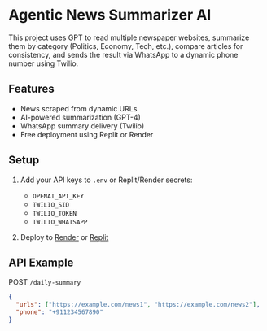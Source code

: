 # Agentic News Summarizer AI

This project uses GPT to read multiple newspaper websites, summarize them by category (Politics, Economy, Tech, etc.), compare articles for consistency, and sends the result via WhatsApp to a dynamic phone number using Twilio.

## Features
- News scraped from dynamic URLs
- AI-powered summarization (GPT-4)
- WhatsApp summary delivery (Twilio)
- Free deployment using Replit or Render

## Setup
1. Add your API keys to `.env` or Replit/Render secrets:
   - `OPENAI_API_KEY`
   - `TWILIO_SID`
   - `TWILIO_TOKEN`
   - `TWILIO_WHATSAPP`

2. Deploy to [Render](https://render.com) or [Replit](https://replit.com)

## API Example

POST `/daily-summary`
```json
{
  "urls": ["https://example.com/news1", "https://example.com/news2"],
  "phone": "+911234567890"
}
```
